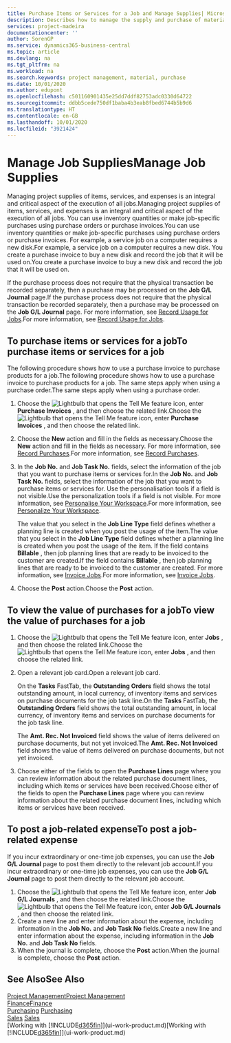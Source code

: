 ```yaml
---
title: Purchase Items or Services for a Job and Manage Supplies| Microsoft Docs
description: Describes how to manage the supply and purchase of material and services to jobs.
services: project-madeira
documentationcenter: ''
author: SorenGP
ms.service: dynamics365-business-central
ms.topic: article
ms.devlang: na
ms.tgt_pltfrm: na
ms.workload: na
ms.search.keywords: project management, material, purchase
ms.date: 10/01/2020
ms.author: edupont
ms.openlocfilehash: c501160901435e25dd7ddf82753adc0330d64722
ms.sourcegitcommit: ddbb5cede750df1baba4b3eab8fbed6744b5b9d6
ms.translationtype: HT
ms.contentlocale: en-GB
ms.lasthandoff: 10/01/2020
ms.locfileid: "3921424"
---
```

# <a name="manage-job-supplies"></a><span data-ttu-id="d2972-103">Manage Job Supplies</span><span class="sxs-lookup"><span data-stu-id="d2972-103">Manage Job Supplies</span></span>
<span data-ttu-id="d2972-104">Managing project supplies of items, services, and expenses is an integral and critical aspect of the execution of all jobs.</span><span class="sxs-lookup"><span data-stu-id="d2972-104">Managing project supplies of items, services, and expenses is an integral and critical aspect of the execution of all jobs.</span></span> <span data-ttu-id="d2972-105">You can use inventory quantities or make job-specific purchases using purchase orders or purchase invoices.</span><span class="sxs-lookup"><span data-stu-id="d2972-105">You can use inventory quantities or make job-specific purchases using purchase orders or purchase invoices.</span></span> <span data-ttu-id="d2972-106">For example, a service job on a computer requires a new disk.</span><span class="sxs-lookup"><span data-stu-id="d2972-106">For example, a service job on a computer requires a new disk.</span></span> <span data-ttu-id="d2972-107">You create a purchase invoice to buy a new disk and record the job that it will be used on.</span><span class="sxs-lookup"><span data-stu-id="d2972-107">You create a purchase invoice to buy a new disk and record the job that it will be used on.</span></span>

<span data-ttu-id="d2972-108">If the purchase process does not require that the physical transaction be recorded separately, then a purchase may be processed on the **Job G/L Journal** page.</span><span class="sxs-lookup"><span data-stu-id="d2972-108">If the purchase process does not require that the physical transaction be recorded separately, then a purchase may be processed on the **Job G/L Journal** page.</span></span> <span data-ttu-id="d2972-109">For more information, see [Record Usage for Jobs](projects-how-record-job-usage.md).</span><span class="sxs-lookup"><span data-stu-id="d2972-109">For more information, see [Record Usage for Jobs](projects-how-record-job-usage.md).</span></span>

## <a name="to-purchase-items-or-services-for-a-job"></a><span data-ttu-id="d2972-110">To purchase items or services for a job</span><span class="sxs-lookup"><span data-stu-id="d2972-110">To purchase items or services for a job</span></span>
<span data-ttu-id="d2972-111">The following procedure shows how to use a purchase invoice to purchase products for a job.</span><span class="sxs-lookup"><span data-stu-id="d2972-111">The following procedure shows how to use a purchase invoice to purchase products for a job.</span></span> <span data-ttu-id="d2972-112">The same steps apply when using a purchase order.</span><span class="sxs-lookup"><span data-stu-id="d2972-112">The same steps apply when using a purchase order.</span></span>  

1. <span data-ttu-id="d2972-113">Choose the ![Lightbulb that opens the Tell Me feature](media/ui-search/search_small.png "Tell me what you want to do") icon, enter **Purchase Invoices** , and then choose the related link.</span><span class="sxs-lookup"><span data-stu-id="d2972-113">Choose the ![Lightbulb that opens the Tell Me feature](media/ui-search/search_small.png "Tell me what you want to do") icon, enter **Purchase Invoices** , and then choose the related link.</span></span>  
2. <span data-ttu-id="d2972-114">Choose the **New** action and fill in the fields as necessary.</span><span class="sxs-lookup"><span data-stu-id="d2972-114">Choose the **New** action and fill in the fields as necessary.</span></span> <span data-ttu-id="d2972-115">For more information, see [Record Purchases](purchasing-how-record-purchases.md).</span><span class="sxs-lookup"><span data-stu-id="d2972-115">For more information, see [Record Purchases](purchasing-how-record-purchases.md).</span></span>
3. <span data-ttu-id="d2972-116">In the **Job No.** and **Job Task No.** fields, select the information of the job that you want to purchase items or services for.</span><span class="sxs-lookup"><span data-stu-id="d2972-116">In the **Job No.** and **Job Task No.** fields, select the information of the job that you want to purchase items or services for.</span></span> <span data-ttu-id="d2972-117">Use the personalisation tools if a field is not visible.</span><span class="sxs-lookup"><span data-stu-id="d2972-117">Use the personalization tools if a field is not visible.</span></span> <span data-ttu-id="d2972-118">For more information, see [Personalise Your Workspace](ui-personalization-user.md).</span><span class="sxs-lookup"><span data-stu-id="d2972-118">For more information, see [Personalize Your Workspace](ui-personalization-user.md).</span></span>

    <span data-ttu-id="d2972-119">The value that you select in the **Job Line Type** field defines whether a planning line is created when you post the usage of the item.</span><span class="sxs-lookup"><span data-stu-id="d2972-119">The value that you select in the **Job Line Type** field defines whether a planning line is created when you post the usage of the item.</span></span> <span data-ttu-id="d2972-120">If the field contains **Billable** , then job planning lines that are ready to be invoiced to the customer are created.</span><span class="sxs-lookup"><span data-stu-id="d2972-120">If the field contains **Billable** , then job planning lines that are ready to be invoiced to the customer are created.</span></span> <span data-ttu-id="d2972-121">For more information, see [Invoice Jobs](projects-how-invoice-jobs.md).</span><span class="sxs-lookup"><span data-stu-id="d2972-121">For more information, see [Invoice Jobs](projects-how-invoice-jobs.md).</span></span>
4. <span data-ttu-id="d2972-122">Choose the **Post** action.</span><span class="sxs-lookup"><span data-stu-id="d2972-122">Choose the **Post** action.</span></span>

## <a name="to-view-the-value-of-purchases-for-a-job"></a><span data-ttu-id="d2972-123">To view the value of purchases for a job</span><span class="sxs-lookup"><span data-stu-id="d2972-123">To view the value of purchases for a job</span></span>
1. <span data-ttu-id="d2972-124">Choose the ![Lightbulb that opens the Tell Me feature](media/ui-search/search_small.png "Tell me what you want to do") icon, enter **Jobs** , and then choose the related link.</span><span class="sxs-lookup"><span data-stu-id="d2972-124">Choose the ![Lightbulb that opens the Tell Me feature](media/ui-search/search_small.png "Tell me what you want to do") icon, enter **Jobs** , and then choose the related link.</span></span>
2. <span data-ttu-id="d2972-125">Open a relevant job card.</span><span class="sxs-lookup"><span data-stu-id="d2972-125">Open a relevant job card.</span></span>

    <span data-ttu-id="d2972-126">On the **Tasks** FastTab, the **Outstanding Orders** field shows the total outstanding amount, in local currency, of inventory items and services on purchase documents for the job task line.</span><span class="sxs-lookup"><span data-stu-id="d2972-126">On the **Tasks** FastTab, the **Outstanding Orders** field shows the total outstanding amount, in local currency, of inventory items and services on purchase documents for the job task line.</span></span>  

    <span data-ttu-id="d2972-127">The **Amt. Rec. Not Invoiced** field shows the value of items delivered on purchase documents, but not yet invoiced.</span><span class="sxs-lookup"><span data-stu-id="d2972-127">The **Amt. Rec. Not Invoiced** field shows the value of items delivered on purchase documents, but not yet invoiced.</span></span>  
3. <span data-ttu-id="d2972-128">Choose either of the fields to open the **Purchase Lines** page where you can review information about the related purchase document lines, including which items or services have been received.</span><span class="sxs-lookup"><span data-stu-id="d2972-128">Choose either of the fields to open the **Purchase Lines** page where you can review information about the related purchase document lines, including which items or services have been received.</span></span>

## <a name="to-post-a-job-related-expense"></a><span data-ttu-id="d2972-129">To post a job-related expense</span><span class="sxs-lookup"><span data-stu-id="d2972-129">To post a job-related expense</span></span>
<span data-ttu-id="d2972-130">If you incur extraordinary or one-time job expenses, you can use the **Job G/L Journal** page to post them directly to the relevant job account.</span><span class="sxs-lookup"><span data-stu-id="d2972-130">If you incur extraordinary or one-time job expenses, you can use the **Job G/L Journal** page to post them directly to the relevant job account.</span></span>

1. <span data-ttu-id="d2972-131">Choose the ![Lightbulb that opens the Tell Me feature](media/ui-search/search_small.png "Tell me what you want to do") icon, enter **Job G/L Journals** , and then choose the related link.</span><span class="sxs-lookup"><span data-stu-id="d2972-131">Choose the ![Lightbulb that opens the Tell Me feature](media/ui-search/search_small.png "Tell me what you want to do") icon, enter **Job G/L Journals** , and then choose the related link.</span></span>  
2. <span data-ttu-id="d2972-132">Create a new line and enter information about the expense, including information in the **Job No.** and **Job Task No** fields.</span><span class="sxs-lookup"><span data-stu-id="d2972-132">Create a new line and enter information about the expense, including information in the **Job No.** and **Job Task No** fields.</span></span>  
3. <span data-ttu-id="d2972-133">When the journal is complete, choose the **Post** action.</span><span class="sxs-lookup"><span data-stu-id="d2972-133">When the journal is complete, choose the **Post** action.</span></span>

## <a name="see-also"></a><span data-ttu-id="d2972-134">See Also</span><span class="sxs-lookup"><span data-stu-id="d2972-134">See Also</span></span>
[<span data-ttu-id="d2972-135">Project Management</span><span class="sxs-lookup"><span data-stu-id="d2972-135">Project Management</span></span>](projects-manage-projects.md)  
[<span data-ttu-id="d2972-136">Finance</span><span class="sxs-lookup"><span data-stu-id="d2972-136">Finance</span></span>](finance.md)  
<span data-ttu-id="d2972-137">[Purchasing](purchasing-manage-purchasing.md)       </span><span class="sxs-lookup"><span data-stu-id="d2972-137">[Purchasing](purchasing-manage-purchasing.md)       </span></span>  
<span data-ttu-id="d2972-138">[Sales](sales-manage-sales.md)    </span><span class="sxs-lookup"><span data-stu-id="d2972-138">[Sales](sales-manage-sales.md)    </span></span>  
<span data-ttu-id="d2972-139">[Working with [!INCLUDE[d365fin](includes/d365fin_md.md)]](ui-work-product.md)</span><span class="sxs-lookup"><span data-stu-id="d2972-139">[Working with [!INCLUDE[d365fin](includes/d365fin_md.md)]](ui-work-product.md)</span></span>  
